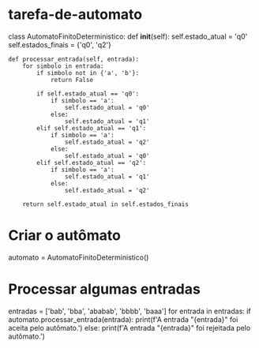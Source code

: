 # tarefa-de-automato

class AutomatoFinitoDeterministico:
    def __init__(self):
        self.estado_atual = 'q0'
        self.estados_finais = {'q0', 'q2'}

    def processar_entrada(self, entrada):
        for simbolo in entrada:
            if simbolo not in {'a', 'b'}:
                return False

            if self.estado_atual == 'q0':
                if simbolo == 'a':
                    self.estado_atual = 'q0'
                else:
                    self.estado_atual = 'q1'
            elif self.estado_atual == 'q1':
                if simbolo == 'a':
                    self.estado_atual = 'q2'
                else:
                    self.estado_atual = 'q0'
            elif self.estado_atual == 'q2':
                if simbolo == 'a':
                    self.estado_atual = 'q1'
                else:
                    self.estado_atual = 'q2'

        return self.estado_atual in self.estados_finais


# Criar o autômato
automato = AutomatoFinitoDeterministico()

# Processar algumas entradas
entradas = ['bab', 'bba', 'ababab', 'bbbb', 'baaa']
for entrada in entradas:
    if automato.processar_entrada(entrada):
        print(f'A entrada "{entrada}" foi aceita pelo autômato.')
    else:
        print(f'A entrada "{entrada}" foi rejeitada pelo autômato.')
